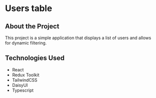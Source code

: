 # Users table

## About the Project

This project is a simple application that displays a list of users and allows for dynamic filtering.

## Technologies Used

-   React
-   Redux Toolkit
-   TailwindCSS
-   DaisyUI
-   Typescript
